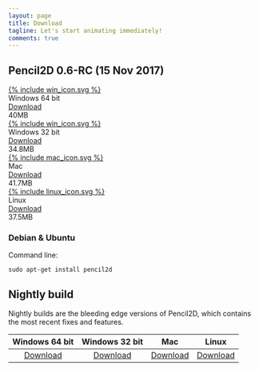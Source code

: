 ```yaml
---
layout: page
title: Download
tagline: Let's start animating immediately! 
comments: true
---
```


## Pencil2D 0.6-RC  (15 Nov 2017)

<div class="download-tiles">
<div></div>
<div class="download-tile">
  <a href="https://github.com/pencil2d/pencil/releases/download/0.6-rc/pencil2d-win64-2017-11-15.zip">
    {% include win_icon.svg %} 
  </a><br>
  Windows 64 bit <br>
  <a href="https://github.com/pencil2d/pencil/releases/download/0.6-rc/pencil2d-win64-2017-11-15.zip">Download</a>
  <div class="download-size">40MB</div>
</div>

<div class="download-tile">
  <a href="https://github.com/pencil2d/pencil/releases/download/0.6-rc/pencil2d-win32-2017-11-15.zip">
    {% include win_icon.svg %}
  </a><br>
  Windows 32 bit <br>
  <a href="https://github.com/pencil2d/pencil/releases/download/0.6-rc/pencil2d-win32-2017-11-15.zip">Download</a>
  <div class="download-size">34.8MB</div>
</div>

<div class="download-tile">
  <a href="https://github.com/pencil2d/pencil/releases/download/0.6-rc/pencil2d-mac-2017-11-15.zip">
    {% include mac_icon.svg %}
  </a><br>
  Mac <br>
  <a href="https://github.com/pencil2d/pencil/releases/download/0.6-rc/pencil2d-mac-2017-11-15.zip">Download</a>
  <div class="download-size">41.7MB</div>
</div>

<div class="download-tile">
  <a href="https://github.com/pencil2d/pencil/releases/download/0.6-rc/pencil2d-linux-2017-11-15.AppImage">
    {% include linux_icon.svg %}
  </a><br>
  Linux <br>
  <a href="https://github.com/pencil2d/pencil/releases/download/0.6-rc/pencil2d-linux-2017-11-15.AppImage">Download</a>
  <div class="download-size">37.5MB</div>
</div>

</div>
<div style="clear:both"></div>


### Debian & Ubuntu

Command line:
```
sudo apt-get install pencil2d
```

## Nightly build <a name="nightlybuild"></a>

Nightly builds are the bleeding edge versions of Pencil2D, which contains the most recent fixes and features.

| Windows 64 bit   | Windows 32 bit    | Mac             | Linux             |
| :--------------: | :---------------: | :-------------: | :---------------: |
| [Download][0]    | [Download][1]     | [Download][2]   | [Download][3]     |

[0]: https://goo.gl/5pZXED
[1]: https://goo.gl/0rbHu6
[2]: https://goo.gl/PXsLCI
[3]: https://goo.gl/NQuJYr

